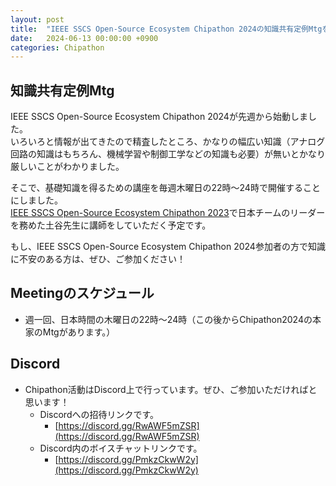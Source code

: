 ```yaml
---
layout: post
title:  "IEEE SSCS Open-Source Ecosystem Chipathon 2024の知識共有定例Mtgを開催します。"
date:   2024-06-13 00:00:00 +0900
categories: Chipathon
---
```

## 知識共有定例Mtg
IEEE SSCS Open-Source Ecosystem Chipathon 2024が先週から始動しました。  
いろいろと情報が出てきたので精査したところ、かなりの幅広い知識（アナログ回路の知識はもちろん、機械学習や制御工学などの知識も必要）が無いとかなり厳しいことがわかりました。  
  
そこで、基礎知識を得るための講座を毎週木曜日の22時～24時で開催することにしました。  
[IEEE SSCS Open-Source Ecosystem Chipathon 2023](https://ishi-kai.org/information/chipathon/2023/06/11/Accept-SSCS-OSE-CHIPATHON2023.html)で日本チームのリーダーを務めた土谷先生に講師をしていただく予定です。  
  
もし、IEEE SSCS Open-Source Ecosystem Chipathon 2024参加者の方で知識に不安のある方は、ぜひ、ご参加ください！  


## Meetingのスケジュール
* 週一回、日本時間の木曜日の22時～24時（この後からChipathon2024の本家のMtgがあります。）

## Discord
* Chipathon活動はDiscord上で行っています。ぜひ、ご参加いただければと思います！
     * Discordへの招待リンクです。
        * [https://discord.gg/RwAWF5mZSR](https://discord.gg/RwAWF5mZSR)
     * Discord内のボイスチャットリンクです。
        * [https://discord.gg/PmkzCkwW2y](https://discord.gg/PmkzCkwW2y)
